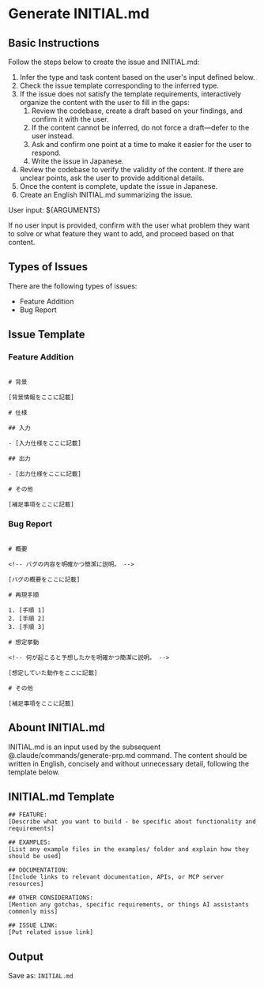 # Generate INITIAL.md

## Basic Instructions

Follow the steps below to create the issue and INITIAL.md:

1. Infer the type and task content based on the user's input defined below.
2. Check the issue template corresponding to the inferred type.
3. If the issue does not satisfy the template requirements, interactively organize the content with the user to fill in the gaps:
   1. Review the codebase, create a draft based on your findings, and confirm it with the user.
   2. If the content cannot be inferred, do not force a draft—defer to the user instead.
   3. Ask and confirm one point at a time to make it easier for the user to respond.
   4. Write the issue in Japanese.
4. Review the codebase to verify the validity of the content. If there are unclear points, ask the user to provide additional details.
5. Once the content is complete, update the issue in Japanese.
6. Create an English INITIAL.md summarizing the issue.

User input: ${ARGUMENTS}

If no user input is provided, confirm with the user what problem they want to solve or what feature they want to add, and proceed based on that content.

## Types of Issues

There are the following types of issues:

- Feature Addition
- Bug Report

## Issue Template

### Feature Addition

```

# 背景

[背景情報をここに記載]

# 仕様

## 入力

- [入力仕様をここに記載]

## 出力

- [出力仕様をここに記載]

# その他

[補足事項をここに記載]

```

### Bug Report

```

# 概要

<!-- バグの内容を明確かつ簡潔に説明。 -->

[バグの概要をここに記載]

# 再現手順

1. [手順 1]
2. [手順 2]
3. [手順 3]

# 想定挙動

<!-- 何が起こると予想したかを明確かつ簡潔に説明。 -->

[想定していた動作をここに記載]

# その他

[補足事項をここに記載]
```

## Abount INITIAL.md

INITIAL.md is an input used by the subsequent @.claude/commands/generate-prp.md command.
The content should be written in English, concisely and without unnecessary detail, following the template below.

## INITIAL.md Template

```
## FEATURE:
[Describe what you want to build - be specific about functionality and requirements]

## EXAMPLES:
[List any example files in the examples/ folder and explain how they should be used]

## DOCUMENTATION:
[Include links to relevant documentation, APIs, or MCP server resources]

## OTHER CONSIDERATIONS:
[Mention any gotchas, specific requirements, or things AI assistants commonly miss]

## ISSUE LINK:
[Put related issue link]
```

## Output

Save as: `INITIAL.md`
